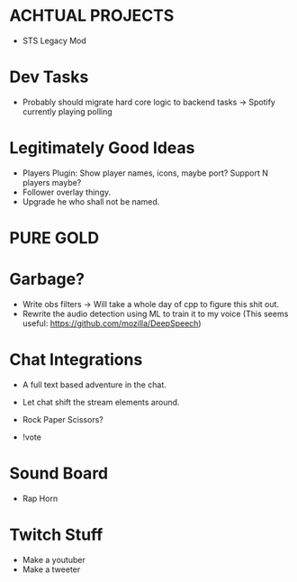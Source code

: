 ACHTUAL PROJECTS
================
* STS Legacy Mod

Dev Tasks
==========
* Probably should migrate hard core logic to backend tasks
  -> Spotify currently playing polling


Legitimately Good Ideas
========================
* Players Plugin: Show player names, icons, maybe port? Support N players maybe?
* Follower overlay thingy.
* Upgrade he who shall not be named.

PURE GOLD
==========


Garbage?
========
* Write obs filters -> Will take a whole day of cpp to figure this shit out.
* Rewrite the audio detection using ML to train it to my voice
    (This seems useful: https://github.com/mozilla/DeepSpeech)

Chat Integrations
=================
* A full text based adventure in the chat.
* Let chat shift the stream elements around.
* Rock Paper Scissors?

* !vote

Sound Board
============
* Rap Horn

Twitch Stuff
=============
* Make a youtuber
* Make a tweeter
